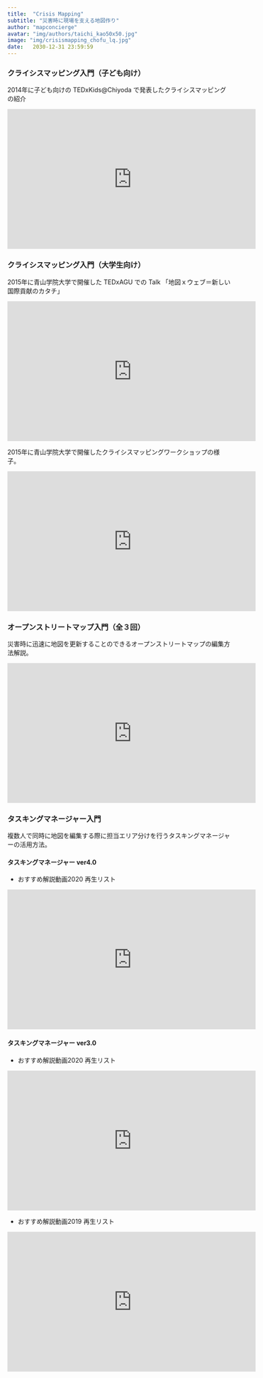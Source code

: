 ```yaml
---
title:  "Crisis Mapping"
subtitle: "災害時に現場を支える地図作り"
author: "mapconcierge"
avatar: "img/authors/taichi_kao50x50.jpg"
image: "img/crisismapping_chofu_lq.jpg"
date:   2030-12-31 23:59:59
---
```


### クライシスマッピング入門（子ども向け）
2014年に子ども向けの TEDxKids@Chiyoda で発表したクライシスマッピングの紹介
<iframe width="560" height="315" src="https://www.youtube.com/embed/0hZK7m0fb1U" frameborder="0" allow="accelerometer; autoplay; encrypted-media; gyroscope; picture-in-picture" allowfullscreen></iframe>

### クライシスマッピング入門（大学生向け）
2015年に青山学院大学で開催した TEDxAGU での Talk 「地図ｘウェブ＝新しい国際貢献のカタチ」
<iframe width="560" height="315" src="https://www.youtube.com/embed/Z6fQnpVHDhU" frameborder="0" allow="accelerometer; autoplay; encrypted-media; gyroscope; picture-in-picture" allowfullscreen></iframe>

2015年に青山学院大学で開催したクライシスマッピングワークショップの様子。
<iframe width="560" height="315" src="https://www.youtube.com/embed/3E9OhmUjVlo" frameborder="0" allow="accelerometer; autoplay; encrypted-media; gyroscope; picture-in-picture" allowfullscreen></iframe>

### オープンストリートマップ入門（全３回）
災害時に迅速に地図を更新することのできるオープンストリートマップの編集方法解説。
<iframe width="560" height="315" src="https://www.youtube.com/embed/videoseries?list=PLtNZ0UPlDLE8p12RFIvDkKpbMCYdxxhej" frameborder="0" allow="autoplay; encrypted-media" allowfullscreen></iframe>

### タスキングマネージャー入門
複数人で同時に地図を編集する際に担当エリア分けを行うタスキングマネージャーの活用方法。

#### タスキングマネージャー ver4.0
* おすすめ解説動画2020 再生リスト
<iframe width="560" height="315" src="https://www.youtube.com/embed/wqQdDgjBOvY" frameborder="0" allow="accelerometer; autoplay; encrypted-media; gyroscope; picture-in-picture" allowfullscreen></iframe>


#### タスキングマネージャー ver3.0 
* おすすめ解説動画2020 再生リスト
<iframe width="560" height="315" src="https://www.youtube.com/embed/DBgWSsp53Ps" frameborder="0" allow="accelerometer; autoplay; encrypted-media; gyroscope; picture-in-picture" allowfullscreen></iframe>

* おすすめ解説動画2019 再生リスト
<iframe width="560" height="315" src="https://www.youtube.com/embed/videoseries?list=PLtNZ0UPlDLE_1eiQU5NE7uy-hdr7cimwa" frameborder="0" allow="autoplay; encrypted-media" allowfullscreen></iframe>
